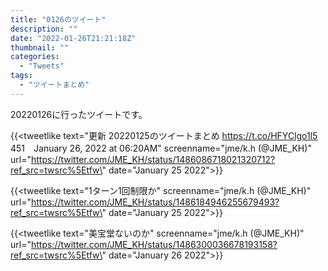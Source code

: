 ```yaml
---
title: "0126のツイート"
description: ""
date: "2022-01-26T21:21:18Z"
thumbnail: ""
categories:
  - "Tweets"
tags:
  - "ツイートまとめ"
---
```

20220126に行ったツイートです。
<!--more-->
{{<tweetlike text=\"更新 20220125のツイートまとめ https://t.co/HFYClgo1l5 451　January 26, 2022 at 06:20AM\" screenname=\"jme/k.h (@JME_KH)\" url=\"https://twitter.com/JME_KH/status/1486086718021320712?ref_src=twsrc%5Etfw\" date=\"January 25 2022\">}}

{{<tweetlike text=\"1ターン1回制限か\" screenname=\"jme/k.h (@JME_KH)\" url=\"https://twitter.com/JME_KH/status/1486184946255679493?ref_src=twsrc%5Etfw\" date=\"January 25 2022\">}}

{{<tweetlike text=\"美宝堂ないのか\" screenname=\"jme/k.h (@JME_KH)\" url=\"https://twitter.com/JME_KH/status/1486300036678193158?ref_src=twsrc%5Etfw\" date=\"January 26 2022\">}}

